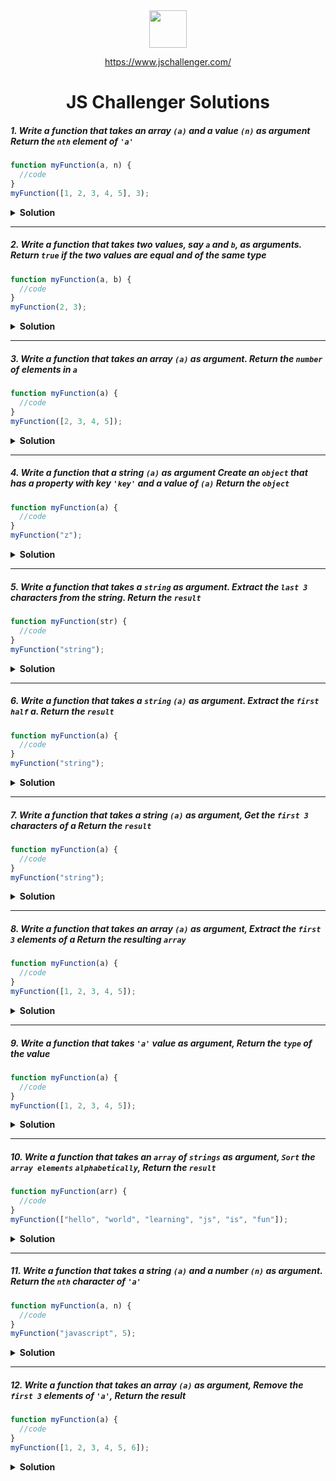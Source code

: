 <div align="center">
  <img height="60" src="https://img.icons8.com/color/344/javascript.png">
  
   <a href="https://www.jschallenger.com/">https://www.jschallenger.com/</a>
  <h1>JS Challenger Solutions</h1>
</div>

##### 1. Write a function that takes an array `(a)` and a value `(n)` as argument Return the `nth` element of `'a'`

```javascript
function myFunction(a, n) {
  //code
}
myFunction([1, 2, 3, 4, 5], 3);
```

<details><summary><b>Solution</b></summary>

```javascript
function myFunction(a, n) {
  return a[n - 1];
}
console.log(myFunction([1, 2, 3, 4, 5], 3));
```

</details>

---

##### 2. Write a function that takes two values, say `a` and `b`, as arguments. Return `true` if the two values are equal and of the same type

```javascript
function myFunction(a, b) {
  //code
}
myFunction(2, 3);
```

<details><summary><b>Solution</b></summary>

```javascript
function myFunction(a, b) {
  return a === b;
}
console.log(myFunction(2, 3));
```

</details>

---

##### 3. Write a function that takes an array `(a)` as argument. Return the `number` of elements in `a`

```javascript
function myFunction(a) {
  //code
}
myFunction([2, 3, 4, 5]);
```

<details><summary><b>Solution</b></summary>

```javascript
function myFunction(a) {
  return a.length;
}
console.log(myFunction([1, 2, 2, 4]));
```

</details>

---

##### 4. Write a function that a string `(a)` as argument Create an `object` that has a property with key `'key'` and a value of `(a)` Return the `object`

```javascript
function myFunction(a) {
  //code
}
myFunction("z");
```

<details><summary><b>Solution</b></summary>

```javascript
function myFunction(a) {
  return { key: a };
}
console.log(myFunction("z"));
```

</details>

---

##### 5. Write a function that takes a `string` as argument. Extract the `last 3` characters from the string. Return the `result`

```javascript
function myFunction(str) {
  //code
}
myFunction("string");
```

<details><summary><b>Solution</b></summary>

```javascript
function myFunction(str) {
  return str.slice(-3);
}
console.log(myFunction("string"));
```

</details>

---

##### 6. Write a function that takes a `string` `(a)` as argument. Extract the `first half` a. Return the `result`

```javascript
function myFunction(a) {
  //code
}
myFunction("string");
```

<details><summary><b>Solution</b></summary>

```javascript
function myFunction(a) {
  return a.slice(0, a.length / 2);
}
console.log(myFunction("string"));
```

</details>

---

##### 7. Write a function that takes a string `(a)` as argument, Get the `first 3` characters of a Return the `result`

```javascript
function myFunction(a) {
  //code
}
myFunction("string");
```

<details><summary><b>Solution</b></summary>

```javascript
function myFunction(a) {
  return a.slice(0, 3);
}
console.log(myFunction("string"));
```

</details>

---

##### 8. Write a function that takes an array `(a)` as argument, Extract the `first 3` elements of a Return the resulting `array`

```javascript
function myFunction(a) {
  //code
}
myFunction([1, 2, 3, 4, 5]);
```

<details><summary><b>Solution</b></summary>

```javascript
function myFunction(a) {
  return a.slice(0, 3);
}
console.log(myFunction([1, 2, 3, 4, 5]));
```

</details>

---

##### 9. Write a function that takes `'a'` value as argument, Return the `type` of the value

```javascript
function myFunction(a) {
  //code
}
myFunction([1, 2, 3, 4, 5]);
```

<details><summary><b>Solution</b></summary>

```javascript
function myFunction(a) {
  return typeof a;
}
console.log(myFunction([1, 2, 3, 4, 5]));
```

</details>

---

##### 10. Write a function that takes an `array` of `strings` as argument, `Sort` the `array elements` `alphabetically`, Return the `result`

```javascript
function myFunction(arr) {
  //code
}
myFunction(["hello", "world", "learning", "js", "is", "fun"]);
```

<details><summary><b>Solution</b></summary>

```javascript
function myFunction(arr) {
  return arr.sort();
}
console.log(myFunction(["b", "c", "f", "e", "d", "a"]));
```

</details>

---

##### 11. Write a function that takes a string `(a)` and a number `(n)` as argument. Return the `nth` character of `'a'`

```javascript
function myFunction(a, n) {
  //code
}
myFunction("javascript", 5);
```

<details><summary><b>Solution</b></summary>

```javascript
function myFunction(a, n) {
  return a.charAt(n - 1); //also a[n-1]
}
console.log(myFunction("javascript", 5));
```

</details>

---

##### 12. Write a function that takes an array `(a)` as argument, Remove the `first 3` elements of `'a'`, Return the result

```javascript
function myFunction(a) {
  //code
}
myFunction([1, 2, 3, 4, 5, 6]);
```

<details><summary><b>Solution</b></summary>

```javascript
function myFunction(a) {
  return a.slice(3);
}
console.log(myFunction([1, 2, 3, 4, 5, 6]));
```

</details>
